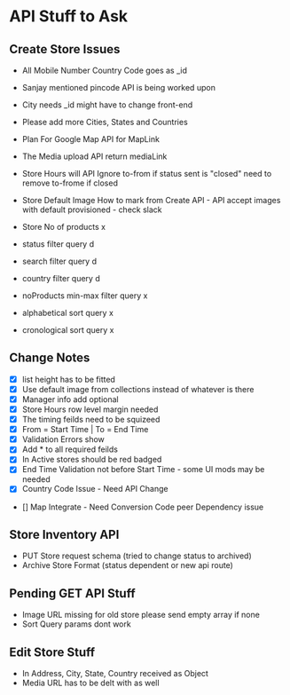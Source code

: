 # API Stuff to Ask

## Create Store Issues

- All Mobile Number Country Code goes as \_id
- Sanjay mentioned pincode API is being worked upon
- City needs \_id might have to change front-end
- Please add more Cities, States and Countries
- Plan For Google Map API for MapLink
- The Media upload API return mediaLink
- Store Hours will API Ignore to-from if status sent is "closed" need to remove to-frome if closed

- Store Default Image How to mark from Create API - API accept images with default provisioned - check slack
- Store No of products x

- status filter query d
- search filter query d
- country filter query d
- noProducts min-max filter query x

- alphabetical sort query x
- cronological sort query x

## Change Notes

- [x] list height has to be fitted
- [x] Use default image from collections instead of whatever is there
- [x] Manager info add optional
- [x] Store Hours row level margin needed
- [x] The timing feilds need to be squizeed
- [x] From = Start Time | To = End Time
- [x] Validation Errors show
- [x] Add \* to all required feilds
- [x] In Active stores should be red badged
- [x] End Time Validation not before Start Time - some UI mods may be needed
- [x] Country Code Issue - Need API Change
- [] Map Integrate - Need Conversion Code peer Dependency issue

## Store Inventory API

- PUT Store request schema (tried to change status to archived)
- Archive Store Format (status dependent or new api route)

## Pending GET API Stuff

- Image URL missing for old store please send empty array if none
- Sort Query params dont work

## Edit Store Stuff

- In Address, City, State, Country received as Object
- Media URL has to be delt with as well
